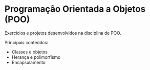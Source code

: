# Programação Orientada a Objetos (POO)

Exercícios e projetos desenvolvidos na disciplina de POO.

Principais conteúdos:
- Classes e objetos
- Herança e polimorfismo
- Encapsulamento
